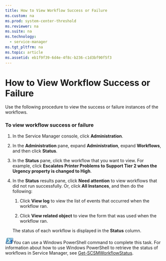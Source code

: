 ```yaml
---
title: How to View Workflow Success or Failure
ms.custom: na
ms.prod: system-center-threshold
ms.reviewer: na
ms.suite: na
ms.technology: 
  - service-manager
ms.tgt_pltfrm: na
ms.topic: article
ms.assetid: eb1f9f39-6d4e-4f8c-b236-c1d3bf90f5f3
---
```

# How to View Workflow Success or Failure
Use the following procedure to view the success or failure instances of the workflows.

### To view workflow success or failure

1.  In the Service Manager console, click **Administration**.

2.  In the **Administration** pane, expand **Administration**, expand **Workflows**, and then click **Status**.

3.  In the **Status** pane, click the workflow that you want to view. For example, click **Escalates Printer Problems to Support Tier 2 when the Urgency property is changed to High**.

4.  In the **Status** results pane, click **Need attention** to view workflows that did not run successfully. Or, click **All Instances**, and then do the following:

    1.  Click **View log** to view the list of events that occurred when the workflow ran.

    2.  Click **View related object** to view the form that was used when the workflow ran.

    The status of each workflow is displayed in the **Status** column.

![](../../media/pssymbol.png)You can use a Windows PowerShell command to complete this task. For information about how to use Windows PowerShell to retrieve the status of workflows in Service Manager, see [Get\-SCSMWorkflowStatus](http://go.microsoft.com/fwlink/p/?LinkID=225347).


